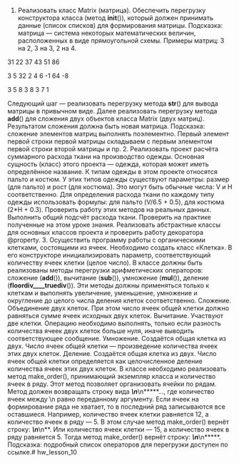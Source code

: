 1. Реализовать класс Matrix (матрица). Обеспечить перегрузку конструктора класса (метод __init__()), который должен принимать данные (список списков) для формирования матрицы.
Подсказка: матрица — система некоторых математических величин, расположенных в виде прямоугольной схемы.
Примеры матриц: 3 на 2, 3 на 3, 2 на 4.

31
22
37
43
51
86




3
5
32
2
4
6
-1
64
-8




3
5
8
3
8
3
7
1





Следующий шаг — реализовать перегрузку метода __str__() для вывода матрицы в привычном виде.
Далее реализовать перегрузку метода __add__() для  сложения двух объектов класса Matrix (двух матриц). Результатом сложения должна быть новая матрица.
Подсказка: сложение элементов матриц выполнять поэлементно. Первый элемент первой строки первой матрицы складываем с первым элементом первой строки второй матрицы и пр.
2. Реализовать проект расчёта суммарного расхода ткани на производство одежды. Основная сущность (класс) этого проекта — одежда, которая может иметь определённое название. К типам одежды в этом проекте относятся пальто и костюм. У этих типов одежды существуют параметры: размер (для пальто) и рост (для костюма). Это могут быть обычные числа: V и H соответственно.
Для определения расхода ткани по каждому типу одежды использовать формулы: для пальто (V/6.5 + 0.5), для костюма (2*H + 0.3). Проверить работу этих методов на реальных данных.
Выполнить общий подсчёт расхода ткани. Проверить на практике полученные на этом уроке знания. Реализовать абстрактные классы для основных классов проекта и проверить работу декоратора @property.
3. Осуществить программу работы с органическими клетками, состоящими из ячеек. Необходимо создать класс «Клетка». В его конструкторе инициализировать параметр, соответствующий количеству ячеек клетки (целое число). В классе должны быть реализованы методы перегрузки арифметических операторов: сложение (__add__()), вычитание (__sub__()), умножение (__mul__()), деление (__floordiv____truediv__()). Эти методы должны применяться только к клеткам и выполнять увеличение, уменьшение, умножение и округление до целого числа деления клеток соответственно.
Сложение. Объединение двух клеток. При этом число ячеек общей клетки должно равняться сумме ячеек исходных двух клеток.
Вычитание. Участвуют две клетки. Операцию необходимо выполнять, только если разность количества ячеек двух клеток больше нуля, иначе выводить соответствующее сообщение.
Умножение. Создаётся общая клетка из двух. Число ячеек общей клетки — произведение количества ячеек этих двух клеток.
Деление. Создаётся общая клетка из двух. Число ячеек общей клетки определяется как целочисленное деление количества ячеек этих двух клеток.
В классе необходимо реализовать метод make_order(), принимающий экземпляр класса и количество ячеек в ряду. Этот метод позволяет организовать ячейки по рядам.
Метод должен возвращать строку вида *****\n*****\n*****..., где количество ячеек между \n равно переданному аргументу. Если ячеек на формирование ряда не хватает, то в последний ряд записываются все оставшиеся.
Например, количество ячеек клетки равняется 12, а количество ячеек в ряду — 5. В этом случае метод make_order() вернёт строку: *****\n*****\n**.
Или количество ячеек клетки — 15, а количество ячеек в ряду равняется 5. Тогда метод make_order() вернёт строку: *****\n*****\n*****.
Подсказка: подробный список операторов для перегрузки доступен по ссылке.# hw_lesson_10